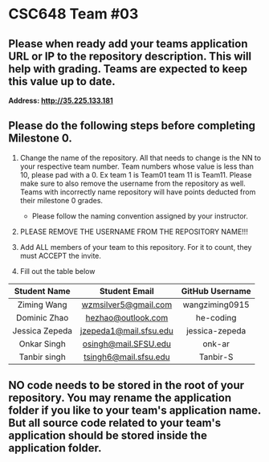 # CSC648 Team #03

## Please when ready add your teams application URL or IP to the repository description. This will help with grading. Teams are expected to keep this value up to date.

<strong>Address: http://35.225.133.181</strong>

## Please do the following steps before completing Milestone 0.
1. Change the name of the repository. All that needs to change is the NN to your respective team number. Team numbers whose value is less than 10, please pad with a 0. Ex team 1 is Team01 team 11 is Team11. Please make sure to also remove the username from the repository as well. Teams with incorrectly name repository will have points deducted from their milestone 0 grades.
      - Please follow the naming convention assigned by your instructor.

1. PLEASE REMOVE THE USERNAME FROM THE REPOSITORY NAME!!!

2. Add ALL members of your team to this repository. For it to count, they must ACCEPT the invite.

3. Fill out the table below


| Student Name | Student Email | GitHub Username |
|    :---:     |     :---:     |     :---:       |
| Ziming Wang | wzmsilver5@gmail.com | wangziming0915 |
| Dominic Zhao |hezhao@outlook.com |he-coding    |
| Jessica Zepeda | jzepeda1@mail.sfsu.edu |  jessica-zepeda |
| Onkar Singh    | osingh@mail.SFSU.edu   | onk-ar         |
| Tanbir singh      |tsingh6@mail.sfsu.edu  | Tanbir-S                |


## NO code needs to be stored in the root of your repository. You may rename the application folder if you like to your team's application name. But all source code related to your team's application should be stored inside the application folder.
